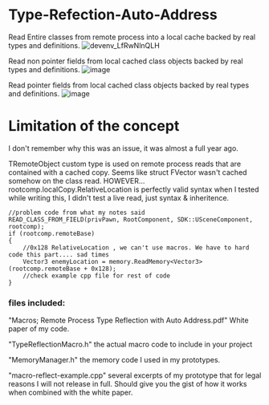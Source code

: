 # Type-Refection-Auto-Address

Read Entire classes from remote process into a local cache backed by real types and definitions.
![devenv_LfRwNlnQLH](https://github.com/user-attachments/assets/69ae1e11-98e7-4d0e-9152-edc94f7301ee)

Read non pointer fields from local cached class objects backed by real types and definitions.
![image](https://github.com/user-attachments/assets/ea3e4e3f-c1fc-40d5-915a-d7cf04c12512)

Read pointer fields from local cached class objects backed by real types and definitions.
![image](https://github.com/user-attachments/assets/fbb73828-5c96-4d75-914a-28dbb89a3f77)

# Limitation of the concept

I don't remember why this was an issue, it was almost a full year ago. 

TRemoteObject custom type is used on remote process reads that are contained with a cached copy.
Seems like struct FVector wasn't cached somehow on the class read.
HOWEVER...
rootcomp.localCopy.RelativeLocation  is perfectly valid syntax when I tested while writing this, I didn't test a live read, just syntax & inheritence.
```
//problem code from what my notes said
READ_CLASS_FROM_FIELD(privPawn, RootComponent, SDK::USceneComponent, rootcomp);
if (rootcomp.remoteBase)
{
    //0x128 RelativeLocation , we can't use macros. We have to hard code this part.... sad times
    Vector3 enemyLocation = memory.ReadMemory<Vector3>(rootcomp.remoteBase + 0x128);
    //check example cpp file for rest of code
}
```

### files included:

"Macros; Remote Process Type Reflection with Auto Address.pdf" White paper of my code.

"TypeReflectionMacro.h" the actual macro code to include in your project

"MemoryManager.h" the memory code I used in my prototypes.

"macro-reflect-example.cpp" several excerpts of my prototype that for legal reasons I will not release in full. Should give you the gist of how it works when combined with the white paper.
